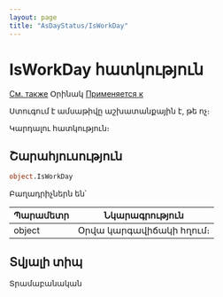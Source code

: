 ```yaml
---
layout: page
title: "AsDayStatus/IsWorkDay"
---
```



# IsWorkDay հատկություն

[См. также](../AsDayStatus.md) Օրինակ [Применяется к](../AsDayStatus.md)

Ստուգում է ամսաթիվը աշխատանքային է, թե ոչ։

Կարդալու հատկություն։

## Շարահյուսություն

``` vb
object.IsWorkDay
```


Բաղադրիչներն են՝


| Պարամետր | Նկարագրություն |
|--|--|
| object | Օրվա կարգավիճակի հղում։ |


## Տվյալի տիպ

Տրամաբանական
